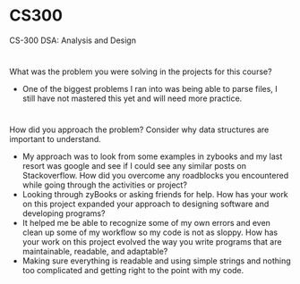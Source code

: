 # CS300
CS-300 DSA: Analysis and Design
#
What was the problem you were solving in the projects for this course?
 - One of the biggest problems I ran into was being able to parse files, I still have not mastered this yet and will need more practice.
#
How did you approach the problem? Consider why data structures are important to understand.
 - My approach was to look from some examples in zybooks and my last resort was google and see if I could see any similar posts on Stackoverflow.
How did you overcome any roadblocks you encountered while going through the activities or project?
 - Looking through zyBooks or asking friends for help.
How has your work on this project expanded your approach to designing software and developing programs?
 - It helped me be able to recognize some of my own errors and even clean up some of my workflow so my code is not as sloppy.
How has your work on this project evolved the way you write programs that are maintainable, readable, and adaptable?
 - Making sure everything is readable and using simple strings and nothing too complicated and getting right to the point with my code.
